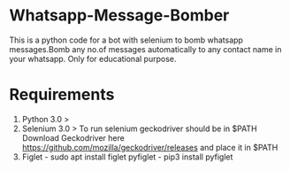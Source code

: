# Whatsapp-Message-Bomber
This is a python code for a bot  with selenium to bomb whatsapp messages.Bomb any no.of messages automatically to any contact name in your whatsapp. Only for educational purpose.  

# Requirements
1. Python 3.0 >
2. Selenium 3.0 >
To run selenium geckodriver should be in $PATH
Download Geckodriver here https://github.com/mozilla/geckodriver/releases and place it in $PATH 
3. Figlet - sudo apt install figlet
pyfiglet - pip3 install pyfiglet

